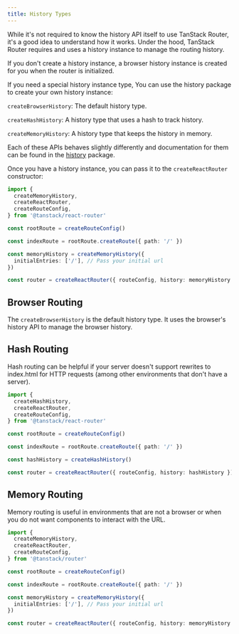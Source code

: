 ```yaml
---
title: History Types
---
```


While it's not required to know the history API itself to use TanStack Router, it's a good idea to understand how it works. Under the hood, TanStack Router requires and uses a history instance to manage the routing history.

If you don't create a history instance, a browser history instance is created for you when the router is initialized.

If you need a special history instance type, You can use the history package to create your own history instance:

`createBrowserHistory`: The default history type.

`createHashHistory`: A history type that uses a hash to track history.

`createMemoryHistory`: A history type that keeps the history in memory.

Each of these APIs behaves slightly differently and documentation for them can be found in the [history](https://github.com/remix-run/history) package.

Once you have a history instance, you can pass it to the `createReactRouter` constructor:

```ts
import {
  createMemoryHistory,
  createReactRouter,
  createRouteConfig,
} from '@tanstack/react-router'

const rootRoute = createRouteConfig()

const indexRoute = rootRoute.createRoute({ path: '/' })

const memoryHistory = createMemoryHistory({
  initialEntries: ['/'], // Pass your initial url
})

const router = createReactRouter({ routeConfig, history: memoryHistory })
```

## Browser Routing

The `createBrowserHistory` is the default history type. It uses the browser's history API to manage the browser history.

## Hash Routing

Hash routing can be helpful if your server doesn't support rewrites to index.html for HTTP requests (among other environments that don't have a server).

```ts
import {
  createHashHistory,
  createReactRouter,
  createRouteConfig,
} from '@tanstack/react-router'

const rootRoute = createRouteConfig()

const indexRoute = rootRoute.createRoute({ path: '/' })

const hashHistory = createHashHistory()

const router = createReactRouter({ routeConfig, history: hashHistory })
```

## Memory Routing

Memory routing is useful in environments that are not a browser or when you do not want components to interact with the URL.

```ts
import {
  createMemoryHistory,
  createReactRouter,
  createRouteConfig,
} from '@tanstack/router'

const rootRoute = createRouteConfig()

const indexRoute = rootRoute.createRoute({ path: '/' })

const memoryHistory = createMemoryHistory({
  initialEntries: ['/'], // Pass your initial url
})

const router = createReactRouter({ routeConfig, history: memoryHistory })
```
